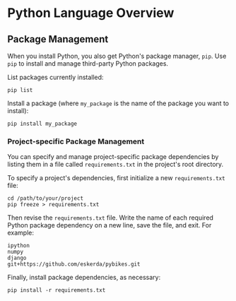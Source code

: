 # Python Language Overview

## Package Management

When you install Python, you also get Python's package manager, `pip`. Use `pip` to install and manage third-party Python packages.

List packages currently installed:

```shell
pip list
```

Install a package (where `my_package` is the name of the package you want to install):

```shell
pip install my_package
```

### Project-specific Package Management

You can specify and manage project-specific package dependencies by listing them in a file called `requirements.txt` in the project's root directory.

To specify a project's dependencies, first initialize a new `requirements.txt` file:

```shell
cd /path/to/your/project
pip freeze > requirements.txt
```

Then revise the `requirements.txt` file. Write the name of each required Python package dependency on a new line, save the file, and exit. For example:

    ipython
    numpy
    django
    git+https://github.com/eskerda/pybikes.git

Finally, install package dependencies, as necessary:

```shell
pip install -r requirements.txt
```
